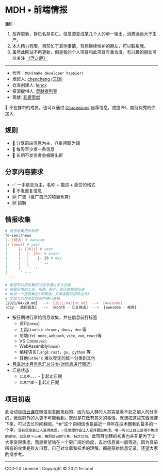 # MDH • 前端情报

**`通知：`**

1. 放弃更新，群已名存实亡。信息源变成某几个人的单一输出，消费远远大于生产。
2. 本人精力有限，目前忙于其他事情，有想继续维护的朋友，可以联系我。
3. 虽然此网站不再更新，但是我的个人项目和此项目有重合度。有兴趣的朋友可以关注 [《浮之静》](https://github.com/lencx/fzj/discussions)

---


* 代号：`MDH(make developer happier)`
* 发起人: [chencheng (云谦)](https://github.com/sorrycc)
* 仓库创建人: [lencx](https://github.com/lencx)
* 资源提供人: [贡献者列表](https://github.com/fe-cool/news/blob/main/contributors.md)
* 贡献: [我要贡献](https://github.com/fe-cool/news#%E8%B4%A1%E7%8C%AE)

🤝 不在群中的成员，也可以通过 [Discussions](https://github.com/fe-cool/news/discussions/5) 自荐信息，或提PR，期待优秀的你加入

## 规则

* 👋 分享前端信息为主，八卦闲聊为辅
* 📝 每周至少发一条信息
* 🥺 长期不发言者会被踢出群

## 分享内容要求

* ✅ 一手信息为主，名称 + 描述 + 感受的格式
* 🙅 不发重复信息
* 🈲️ 广告（推广自己的项目也算）
* 🈲️ 招聘

## 情报收集

```bash
# 信息收集初步构想
fe-cool/news
|- [精选] # awesome
|- [news] # year
|     |- [2021] # year
|     |   |- [04] # month
|     |   |    |- 20 # day
|     |   |    `- ..
|     |   `- ...
|     `- ...
` ...

# 希望可以把收集到的信息通过多次分类
# 把最实用的工具，指南，APP，资讯类整理出来
# 做成一个推荐集合(即精选，文章类暂时排除在外)
# 文章可以在原始信息中进行查看
[2021/04/20.md]  -->  [2021/04/toc.md]  -->  [Awesome]
[day - 原始信息]  -->  [month - 汇总筛选]  -->  [awesome - 推荐]
```

* 按日期进行原始信息收集，并在信息前打标签
  * 资讯(`news`)
  * 工具(`tools`): `chrome`，`docs`，`dev` 等
  * 前端(`fe`): `node`, `webpack`, `vite`, `vue`, `react`等
  * VS Code(`vsc`)
  * WebAssembly(`wasm`)
  * 编程语言(`lang`): `rust`，`go`，`python` 等
  * 其他(`other`): 难以界定的统一分类到其他
* [月底对本月信息汇总分类(对信息进行筛选)](https://github.com/fe-cool/news/blob/main/guidelines.md#%E6%9C%88%E6%B1%87%E6%80%BB)
* 汇总状态
  * `汇总中...` - 📅 起止日期
  * `汇总完成` - 📅 起止日期

## 项目初衷

此活动是由[云谦](https://github.com/sorrycc)在微信朋友圈发起的，因为后入群的人其实是看不到之前人的分享的，微信群外的人更不可能看到。既然是在做有意义的事情，就想把这些东西沉淀下来，可以去长时间翻阅。`“卷”`这个词相信也是最近一两年在技术圈看到最多的一个字。`没有信息会让人变得焦虑，💥信息爆炸会让人变得更加焦虑。唯一可以让自己变得不焦虑的途径，就是静下心来，按照自己的节奏，持之以恒。`此项目创建的初衷也并非是为了让大家变得焦虑，而是希望站在一个更广阔的角度，去对信息做一层筛选。因为目前所有的收集是群友自荐，自己对文章和技术的理解，都是原始信息记录，还望大家酌情参考。

---

CC0-1.0 License | Copyright © 2021 fe-cool
